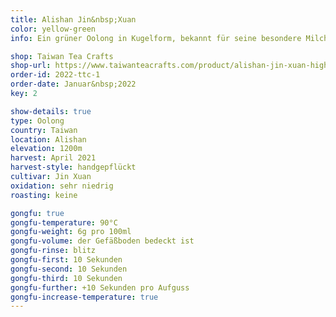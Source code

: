 ```yaml
---
title: Alishan Jin&nbsp;Xuan
color: yellow-green
info: Ein grüner Oolong in Kugelform, bekannt für seine besondere Milchigkeit.

shop: Taiwan Tea Crafts
shop-url: https://www.taiwanteacrafts.com/product/alishan-jin-xuan-high-mountain-oolong-tea
order-id: 2022-ttc-1
order-date: Januar&nbsp;2022
key: 2

show-details: true
type: Oolong
country: Taiwan
location: Alishan
elevation: 1200m
harvest: April 2021
harvest-style: handgepflückt
cultivar: Jin Xuan
oxidation: sehr niedrig
roasting: keine

gongfu: true
gongfu-temperature: 90°C
gongfu-weight: 6g pro 100ml 
gongfu-volume: der Gefäßboden bedeckt ist
gongfu-rinse: blitz
gongfu-first: 10 Sekunden
gongfu-second: 10 Sekunden
gongfu-third: 10 Sekunden
gongfu-further: +10 Sekunden pro Aufguss
gongfu-increase-temperature: true
---
```


